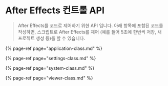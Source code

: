# After Effects 컨트롤 API

> After Effects를 코드로 제어하기 위한 API 입니다. 아래 항목에 포함된 코드를 작성하면, 스크립트로 After Effects를 제어 \(예를 들어 5초에 한번씩 저장, 새 프로젝트 생성 등\)를 할 수 있습니다.

{% page-ref page="application-class.md" %}

{% page-ref page="settings-class.md" %}

{% page-ref page="system-class.md" %}

{% page-ref page="viewer-class.md" %}


